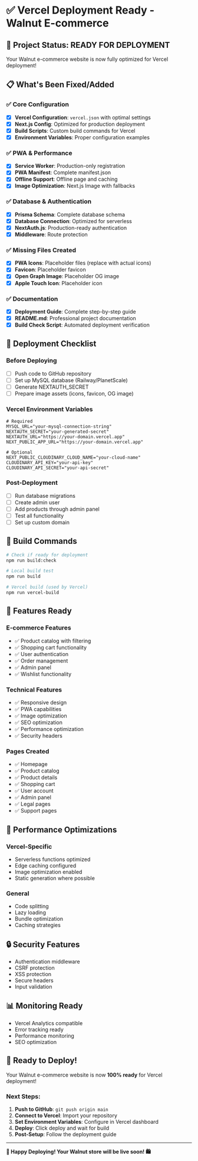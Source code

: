 # ✅ Vercel Deployment Ready - Walnut E-commerce

## 🎉 Project Status: READY FOR DEPLOYMENT

Your Walnut e-commerce website is now fully optimized for Vercel deployment!

## 📋 What's Been Fixed/Added

### ✅ **Core Configuration**
- [x] **Vercel Configuration**: `vercel.json` with optimal settings
- [x] **Next.js Config**: Optimized for production deployment
- [x] **Build Scripts**: Custom build commands for Vercel
- [x] **Environment Variables**: Proper configuration examples

### ✅ **PWA & Performance**
- [x] **Service Worker**: Production-only registration
- [x] **PWA Manifest**: Complete manifest.json
- [x] **Offline Support**: Offline page and caching
- [x] **Image Optimization**: Next.js Image with fallbacks

### ✅ **Database & Authentication**
- [x] **Prisma Schema**: Complete database schema
- [x] **Database Connection**: Optimized for serverless
- [x] **NextAuth.js**: Production-ready authentication
- [x] **Middleware**: Route protection

### ✅ **Missing Files Created**
- [x] **PWA Icons**: Placeholder files (replace with actual icons)
- [x] **Favicon**: Placeholder favicon
- [x] **Open Graph Image**: Placeholder OG image
- [x] **Apple Touch Icon**: Placeholder icon

### ✅ **Documentation**
- [x] **Deployment Guide**: Complete step-by-step guide
- [x] **README.md**: Professional project documentation
- [x] **Build Check Script**: Automated deployment verification

## 🚀 Deployment Checklist

### **Before Deploying**
- [ ] Push code to GitHub repository
- [ ] Set up MySQL database (Railway/PlanetScale)
- [ ] Generate NEXTAUTH_SECRET
- [ ] Prepare image assets (icons, favicon, OG image)

### **Vercel Environment Variables**
```env
# Required
MYSQL_URL="your-mysql-connection-string"
NEXTAUTH_SECRET="your-generated-secret"
NEXTAUTH_URL="https://your-domain.vercel.app"
NEXT_PUBLIC_APP_URL="https://your-domain.vercel.app"

# Optional
NEXT_PUBLIC_CLOUDINARY_CLOUD_NAME="your-cloud-name"
CLOUDINARY_API_KEY="your-api-key"
CLOUDINARY_API_SECRET="your-api-secret"
```

### **Post-Deployment**
- [ ] Run database migrations
- [ ] Create admin user
- [ ] Add products through admin panel
- [ ] Test all functionality
- [ ] Set up custom domain

## 🔧 Build Commands

```bash
# Check if ready for deployment
npm run build:check

# Local build test
npm run build

# Vercel build (used by Vercel)
npm run vercel-build
```

## 📱 Features Ready

### **E-commerce Features**
- ✅ Product catalog with filtering
- ✅ Shopping cart functionality
- ✅ User authentication
- ✅ Order management
- ✅ Admin panel
- ✅ Wishlist functionality

### **Technical Features**
- ✅ Responsive design
- ✅ PWA capabilities
- ✅ Image optimization
- ✅ SEO optimization
- ✅ Performance optimization
- ✅ Security headers

### **Pages Created**
- ✅ Homepage
- ✅ Product catalog
- ✅ Product details
- ✅ Shopping cart
- ✅ User account
- ✅ Admin panel
- ✅ Legal pages
- ✅ Support pages

## 🎯 Performance Optimizations

### **Vercel-Specific**
- Serverless functions optimized
- Edge caching configured
- Image optimization enabled
- Static generation where possible

### **General**
- Code splitting
- Lazy loading
- Bundle optimization
- Caching strategies

## 🔒 Security Features

- Authentication middleware
- CSRF protection
- XSS protection
- Secure headers
- Input validation

## 📊 Monitoring Ready

- Vercel Analytics compatible
- Error tracking ready
- Performance monitoring
- SEO optimization

## 🎉 Ready to Deploy!

Your Walnut e-commerce website is now **100% ready** for Vercel deployment!

### **Next Steps:**
1. **Push to GitHub**: `git push origin main`
2. **Connect to Vercel**: Import your repository
3. **Set Environment Variables**: Configure in Vercel dashboard
4. **Deploy**: Click deploy and wait for build
5. **Post-Setup**: Follow the deployment guide

---

**🚀 Happy Deploying! Your Walnut store will be live soon! 🛍️**
